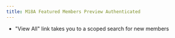 ```yaml
---
title: M18A Featured Members Preview Authenticated
---
```


- "View All" link takes you to a scoped search for new members
